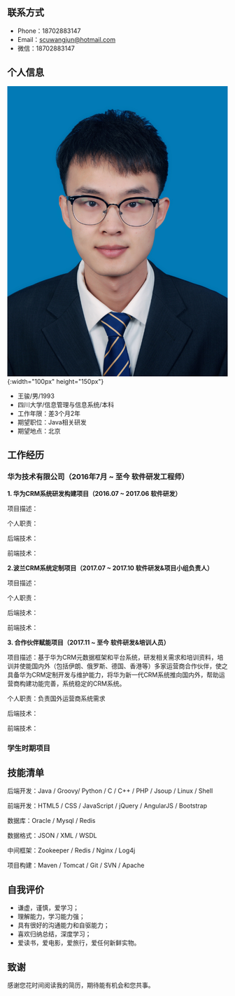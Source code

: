## 联系方式

* Phone：18702883147
* Email：scuwangjun@hotmail.com
* 微信：18702883147

## 个人信息

![](/assets/WechatIMG95.jpg){:width="100px" height="150px"}

* 王骏/男/1993
* 四川大学/信息管理与信息系统/本科
* 工作年限：差3个月2年
* 期望职位：Java相关研发
* 期望地点：北京

## 工作经历

### 华为技术有限公司（2016年7月 ~ 至今  软件研发工程师）

**1. 华为CRM系统研发构建项目（2016.07 ~ 2017.06  软件研发）**

项目描述：

个人职责：

后端技术：

前端技术：

**2.波兰CRM系统定制项目（2017.07 ~ 2017.10  软件研发&项目小组负责人）**

项目描述：

个人职责：

后端技术：

前端技术：

**3. 合作伙伴赋能项目（2017.11 ~ 至今  软件研发&培训人员）**

项目描述：基于华为CRM元数据框架和平台系统，研发相关需求和培训资料，培训并使能国内外（包括伊朗、俄罗斯、德国、香港等）多家运营商合作伙伴，使之具备华为CRM定制开发与维护能力，将华为新一代CRM系统推向国内外，帮助运营商构建功能完善，系统稳定的CRM系统。

个人职责：负责国外运营商系统需求

后端技术：

前端技术：

### 学生时期项目

## 技能清单

后端开发：Java / Groovy/ Python / C / C++ / PHP / Jsoup / Linux / Shell

前端开发：HTML5 / CSS / JavaScript / jQuery / AngularJS / Bootstrap

数据库：Oracle / Mysql / Redis

数据格式：JSON / XML / WSDL

中间框架：Zookeeper / Redis / Nginx / Log4j

项目构建：Maven / Tomcat / Git / SVN / Apache

## 自我评价

* 谦虚，谨慎，爱学习；
* 理解能力，学习能力强；
* 具有很好的沟通能力和自驱能力；
* 喜欢归纳总结，深度学习；
* 爱读书，爱电影，爱旅行，爱任何新鲜实物。

## 致谢

感谢您花时间阅读我的简历，期待能有机会和您共事。

